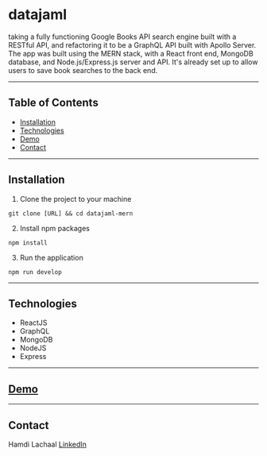 # datajaml
taking a fully functioning Google Books API search engine built with a RESTful API, and refactoring it to be a GraphQL API built with Apollo Server. The app was built using the MERN stack, with a React front end, MongoDB database, and Node.js/Express.js server and API. It's already set up to allow users to save book searches to the back end.
<hr />

## Table of Contents
* [Installation](#installation)
* [Technologies](#technologies)
* [Demo](#demo)
* [Contact](#contact)
<hr />

## Installation
1. Clone the project to your machine 
```
git clone [URL] && cd datajaml-mern
```
2. Install npm packages
```
npm install
```
3. Run the application
```
npm run develop
```
<hr />

## Technologies
- ReactJS
- GraphQL
- MongoDB
- NodeJS
- Express
<hr />

## [Demo](#)

<hr />

## Contact
Hamdi Lachaal [LinkedIn](https://www.linkedin.com/in/hlachaal/)